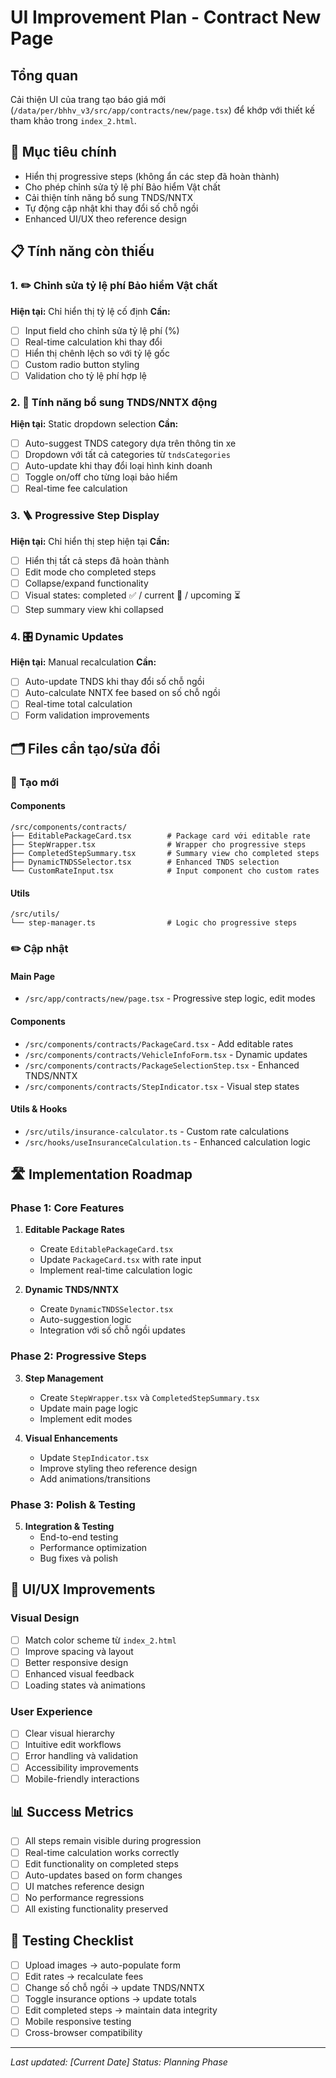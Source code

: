 # UI Improvement Plan - Contract New Page

## Tổng quan
Cải thiện UI của trang tạo báo giá mới (`/data/per/bhhv_v3/src/app/contracts/new/page.tsx`) để khớp với thiết kế tham khảo trong `index_2.html`.

## 🎯 Mục tiêu chính
- Hiển thị progressive steps (không ẩn các step đã hoàn thành)
- Cho phép chỉnh sửa tỷ lệ phí Bảo hiểm Vật chất
- Cải thiện tính năng bổ sung TNDS/NNTX
- Tự động cập nhật khi thay đổi số chỗ ngồi
- Enhanced UI/UX theo reference design

## 📋 Tính năng còn thiếu

### 1. ✏️ Chỉnh sửa tỷ lệ phí Bảo hiểm Vật chất
**Hiện tại:** Chỉ hiển thị tỷ lệ cố định
**Cần:** 
- [ ] Input field cho chỉnh sửa tỷ lệ phí (%)
- [ ] Real-time calculation khi thay đổi
- [ ] Hiển thị chênh lệch so với tỷ lệ gốc
- [ ] Custom radio button styling
- [ ] Validation cho tỷ lệ phí hợp lệ

### 2. 🔄 Tính năng bổ sung TNDS/NNTX động
**Hiện tại:** Static dropdown selection
**Cần:**
- [ ] Auto-suggest TNDS category dựa trên thông tin xe
- [ ] Dropdown với tất cả categories từ `tndsCategories`
- [ ] Auto-update khi thay đổi loại hình kinh doanh
- [ ] Toggle on/off cho từng loại bảo hiểm
- [ ] Real-time fee calculation

### 3. 🪜 Progressive Step Display
**Hiện tại:** Chỉ hiển thị step hiện tại
**Cần:**
- [ ] Hiển thị tất cả steps đã hoàn thành
- [ ] Edit mode cho completed steps
- [ ] Collapse/expand functionality
- [ ] Visual states: completed ✅ / current 🔄 / upcoming ⏳
- [ ] Step summary view khi collapsed

### 4. 🎛️ Dynamic Updates
**Hiện tại:** Manual recalculation
**Cần:**
- [ ] Auto-update TNDS khi thay đổi số chỗ ngồi
- [ ] Auto-calculate NNTX fee based on số chỗ ngồi
- [ ] Real-time total calculation
- [ ] Form validation improvements

## 🗂️ Files cần tạo/sửa đổi

### 📝 Tạo mới

#### Components
```
/src/components/contracts/
├── EditablePackageCard.tsx        # Package card với editable rate
├── StepWrapper.tsx                # Wrapper cho progressive steps  
├── CompletedStepSummary.tsx       # Summary view cho completed steps
├── DynamicTNDSSelector.tsx        # Enhanced TNDS selection
└── CustomRateInput.tsx            # Input component cho custom rates
```

#### Utils
```
/src/utils/
└── step-manager.ts                # Logic cho progressive steps
```

### ✏️ Cập nhật

#### Main Page
- `/src/app/contracts/new/page.tsx` - Progressive step logic, edit modes

#### Components  
- `/src/components/contracts/PackageCard.tsx` - Add editable rates
- `/src/components/contracts/VehicleInfoForm.tsx` - Dynamic updates
- `/src/components/contracts/PackageSelectionStep.tsx` - Enhanced TNDS/NNTX
- `/src/components/contracts/StepIndicator.tsx` - Visual step states

#### Utils & Hooks
- `/src/utils/insurance-calculator.ts` - Custom rate calculations
- `/src/hooks/useInsuranceCalculation.ts` - Enhanced calculation logic

## 🛣️ Implementation Roadmap

### Phase 1: Core Features
1. **Editable Package Rates** 
   - Create `EditablePackageCard.tsx`
   - Update `PackageCard.tsx` with rate input
   - Implement real-time calculation logic

2. **Dynamic TNDS/NNTX**
   - Create `DynamicTNDSSelector.tsx`
   - Auto-suggestion logic
   - Integration với số chỗ ngồi updates

### Phase 2: Progressive Steps
3. **Step Management**
   - Create `StepWrapper.tsx` và `CompletedStepSummary.tsx`  
   - Update main page logic
   - Implement edit modes

4. **Visual Enhancements**
   - Update `StepIndicator.tsx`
   - Improve styling theo reference design
   - Add animations/transitions

### Phase 3: Polish & Testing
5. **Integration & Testing**
   - End-to-end testing
   - Performance optimization
   - Bug fixes và polish

## 🎨 UI/UX Improvements

### Visual Design
- [ ] Match color scheme từ `index_2.html`
- [ ] Improve spacing và layout
- [ ] Better responsive design
- [ ] Enhanced visual feedback
- [ ] Loading states và animations

### User Experience  
- [ ] Clear visual hierarchy
- [ ] Intuitive edit workflows
- [ ] Error handling và validation
- [ ] Accessibility improvements
- [ ] Mobile-friendly interactions

## 📊 Success Metrics
- [ ] All steps remain visible during progression
- [ ] Real-time calculation works correctly
- [ ] Edit functionality on completed steps
- [ ] Auto-updates based on form changes
- [ ] UI matches reference design
- [ ] No performance regressions
- [ ] All existing functionality preserved

## 🔄 Testing Checklist
- [ ] Upload images → auto-populate form
- [ ] Edit rates → recalculate fees
- [ ] Change số chỗ ngồi → update TNDS/NNTX
- [ ] Toggle insurance options → update totals
- [ ] Edit completed steps → maintain data integrity
- [ ] Mobile responsive testing
- [ ] Cross-browser compatibility

---

*Last updated: [Current Date]*
*Status: Planning Phase*